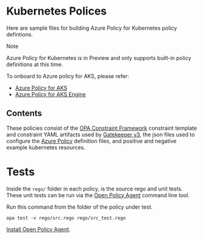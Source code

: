 # Kubernetes Polices
Here are sample files for building Azure Policy for Kubernetes policy defintions.

> [!NOTE]
> 
> Azure Policy for Kubernetes is in Preview and only supports built-in policy definitions at this time.

To onboard to Azure policy for AKS, please refer:
- [Azure Policy for AKS](https://aka.ms/akspolicydoc)
- [Azure Policy for AKS Engine](https://aka.ms/kubepolicydoc)

## Contents
These policies consist of the [OPA Constraint Framework](https://github.com/open-policy-agent/frameworks/tree/master/constraint) constraint template and constraint YAML artifacts used by [Gatekeeper v3](https://github.com/open-policy-agent/gatekeeper), the json files used to configure the [Azure Policy](https://aka.ms/akspolicydoc) definition files, and positive and negative example kubernetes resources.

# Tests
Inside the `rego/` folder in each policy, is the source rego and unit tests. These unit tests can be run via the [Open Policy Agent](https://www.openpolicyagent.org/docs/latest/) command line tool.

Run this command from the folder of the policy under test.
```
opa test -v rego/src.rego rego/src_test.rego
```

[Install Open Policy Agent](https://www.openpolicyagent.org/docs/latest/#running-opa).